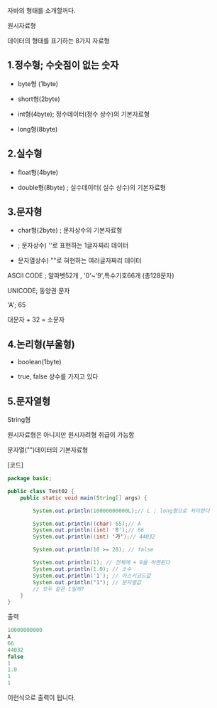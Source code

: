 자바의 형태를 소개할꺼다.

원시자료형

데이터의 형태를 표기하는 8가지 자료형

## 1.정수형; 수숫점이 없는 숫자
 
* byte형 (1byte)
 
* short형(2byte) 

* int형(4byte); 정수데이터(정수 상수)의 기본자료형 

* long형(8byte)


## 2.실수형

* float형(4byte)

* double형(8byte) ; 실수데이터( 실수 상수)의 기본자료형


## 3.문자형

* char형(2byte) ; 문자상수의 기본자료형

* ; 문자상수) ''로 표현하는 1글자짜리 데이터

* 문자열상수) ""로 혀현하는 여러글자짜리 데이터


ASCII CODE ; 알파벳52개 , '0'~'9',특수기호66개 (총128문자)

UNICODE; 동양권 문자

'A'; 65

대문자 + 32 = 소문자


## 4.논리형(부울형)

* boolean(1byte)

* true, false 상수를 가지고 있다


## 5.문자열형

String형

원시자료형은 아니지만 원시자려형 취급이 가능함

문자열("")데이터의 기본자료형


[코드]
```java
package basic;

public class Test02 {
	public static void main(String[] args) {

		System.out.println(10000000000L);// L ; long형으로 처리한다

		System.out.println((char) 65);// A
		System.out.println((int) 'B');// 66
		System.out.println((int) '가');// 44032

		System.out.println(10 >= 20); // false

		System.out.println(1); // 전체에 + 0을 하면된다
		System.out.println(1.0); // 소수
		System.out.println('1'); // 아스키코드값
		System.out.println("1"); // 문자열값
		// 모두 같은 1일까?
	}
}
```

출력
```java
10000000000
A
66
44032
false
1
1.0
1
1
```
이런식으로 출력이 됩니다.
